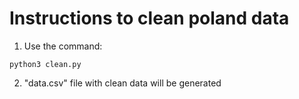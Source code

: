 # Instructions to clean poland data

1. Use the command:

```
python3 clean.py
```

2. "data.csv" file with clean data will be generated
